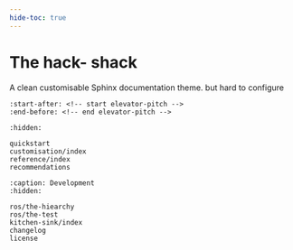```yaml
---
hide-toc: true
---
```


# The hack- shack

A clean customisable Sphinx documentation theme.
but hard to configure 

```{include} ../README.md
:start-after: <!-- start elevator-pitch -->
:end-before: <!-- end elevator-pitch -->
```

```{toctree}
:hidden:

quickstart
customisation/index
reference/index
recommendations
```

```{toctree}
:caption: Development
:hidden:

ros/the-hiearchy
ros/the-test
kitchen-sink/index
changelog
license
```

